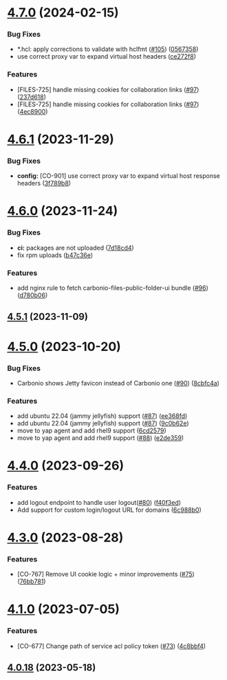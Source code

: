 

# [4.7.0](https://github.com/zextras/carbonio-proxy/compare/4.6.0...4.7.0) (2024-02-15)


### Bug Fixes

* *.hcl: apply corrections to validate with hclfmt ([#105](https://github.com/zextras/carbonio-proxy/issues/105)) ([0567358](https://github.com/zextras/carbonio-proxy/commit/0567358f4109b2e449cefebc40214ed3222116fd))
* use correct proxy var to expand virtual host headers ([ce272f8](https://github.com/zextras/carbonio-proxy/commit/ce272f82ce711ea32140aca6ec761743bafb50f3))


### Features

* [FILES-725] handle missing cookies for collaboration links ([#97](https://github.com/zextras/carbonio-proxy/issues/97)) ([237d618](https://github.com/zextras/carbonio-proxy/commit/237d618aa248ec275741865ae69f7c860df5a167))
* [FILES-725] handle missing cookies for collaboration links ([#97](https://github.com/zextras/carbonio-proxy/issues/97)) ([4ec8900](https://github.com/zextras/carbonio-proxy/commit/4ec8900a1b0e5511aa4cd5772d506e4e5c0f2e91))

# [4.6.1](https://github.com/Zextras/carbonio-proxy/compare/4.6.0...4.6.1) (2023-11-29)


### Bug Fixes

* **config:** [CO-901] use correct proxy var to expand virtual host response headers ([3f789b8](https://github.com/Zextras/carbonio-proxy/commit/3f789b8849f3a9036deec1ca7bed208d0d897f75))

# [4.6.0](https://github.com/Zextras/carbonio-proxy/compare/4.5.1...4.6.0) (2023-11-24)


### Bug Fixes

* **ci:** packages are not uploaded ([7d18cd4](https://github.com/Zextras/carbonio-proxy/commit/7d18cd491d094983d6d23e888cd9d686977d813d))
* fix rpm uploads ([b47c36e](https://github.com/Zextras/carbonio-proxy/commit/b47c36ef24b161b893578d732f74bdb731ccebdf))


### Features

* add nginx rule to fetch carbonio-files-public-folder-ui bundle ([#96](https://github.com/Zextras/carbonio-proxy/issues/96)) ([d780b06](https://github.com/Zextras/carbonio-proxy/commit/d780b06eb6f70252f7be5d359c8484bef681a246))

## [4.5.1](https://github.com/Zextras/carbonio-proxy/compare/4.5.0...4.5.1) (2023-11-09)

# [4.5.0](https://github.com/Zextras/carbonio-proxy/compare/4.4.0...4.5.0) (2023-10-20)


### Bug Fixes

* Carbonio shows Jetty favicon instead of Carbonio one ([#90](https://github.com/Zextras/carbonio-proxy/issues/90)) ([8cbfc4a](https://github.com/Zextras/carbonio-proxy/commit/8cbfc4af1d21cc14699a1e37057319d9891f0b31))


### Features

* add ubuntu 22.04 (jammy jellyfish) support ([#87](https://github.com/Zextras/carbonio-proxy/issues/87)) ([ee368fd](https://github.com/Zextras/carbonio-proxy/commit/ee368fd2e99f9b4652d9ae92ae8058df3ff43a4f))
* add ubuntu 22.04 (jammy jellyfish) support ([#87](https://github.com/Zextras/carbonio-proxy/issues/87)) ([9c0b62e](https://github.com/Zextras/carbonio-proxy/commit/9c0b62e3ed26665ac491cc0a953f85da0821a14e))
* move to yap agent and add rhel9 support ([6cd2579](https://github.com/Zextras/carbonio-proxy/commit/6cd2579976e5b46a8529db63e3d6dc3fe9b107a6))
* move to yap agent and add rhel9 support ([#88](https://github.com/Zextras/carbonio-proxy/issues/88)) ([e2de359](https://github.com/Zextras/carbonio-proxy/commit/e2de359c20092afd48ebcb6b40eb31e66a9d874b))

# [4.4.0](https://github.com/Zextras/carbonio-proxy/compare/4.3.0...4.4.0) (2023-09-26)


### Features

* add logout endpoint to handle user logout([#80](https://github.com/Zextras/carbonio-proxy/issues/80)) ([f40f3ed](https://github.com/Zextras/carbonio-proxy/commit/f40f3edc8ecf5633f1ad122046c14c803486bba5))
* Add support for custom login/logout URL for domains ([6c988b0](https://github.com/Zextras/carbonio-proxy/commit/6c988b04f808b00f8bc9e5ad5b3bca4bf4d4ed34))

# [4.3.0](https://github.com/Zextras/carbonio-proxy/compare/4.1.1...4.3.0) (2023-08-28)


### Features

* [CO-767] Remove UI cookie logic + minor improvements ([#75](https://github.com/Zextras/carbonio-proxy/issues/75)) ([76bb781](https://github.com/Zextras/carbonio-proxy/commit/76bb78150dd2246fb09c18a8d6d28ddd70e15348))

# [4.1.0](https://github.com/Zextras/carbonio-proxy/compare/4.0.18...4.1.0) (2023-07-05)


### Features

* [CO-677] Change path of service acl policy token ([#73](https://github.com/Zextras/carbonio-proxy/issues/73)) ([4c8bbf4](https://github.com/Zextras/carbonio-proxy/commit/4c8bbf4045a32eb800388df9b4dd761aad9aba68))

## [4.0.18](https://github.com/Zextras/carbonio-proxy/compare/4.0.17...4.0.18) (2023-05-18)
